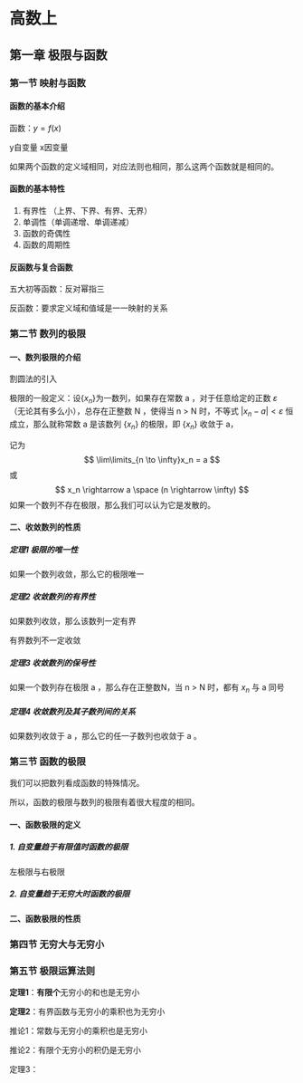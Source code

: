 # 高数上

## 第一章 极限与函数

### 第一节 映射与函数

#### 函数的基本介绍

函数：$y = f(x)$

y自变量 x因变量

如果两个函数的定义域相同，对应法则也相同，那么这两个函数就是相同的。

#### 函数的基本特性

1. 有界性 （上界、下界、有界、无界）
2. 单调性（单调递增、单调递减）
3. 函数的奇偶性
4. 函数的周期性

#### 反函数与复合函数

五大初等函数：反对幂指三

反函数：要求定义域和值域是一一映射的关系

### 第二节 数列的极限

#### 一、数列极限的介绍

割圆法的引入

极限的一般定义：设{$x_n$}为一数列，如果存在常数 a ，对于任意给定的正数 $ε$ （无论其有多么小），总存在正整数 N ，使得当 n > N 时，不等式 $|x_n - a| < ε$ 恒成立，那么就称常数 a 是该数列 {$x_n$} 的极限，即 {$x_n$} 收敛于 a，

记为
$$
\lim\limits_{n \to \infty}x_n = a
$$
或
$$
x_n \rightarrow a \space (n \rightarrow \infty)
$$
如果一个数列不存在极限，那么我们可以认为它是发散的。

#### 二、收敛数列的性质

##### 定理1 极限的唯一性

如果一个数列收敛，那么它的极限唯一

##### 定理2 收敛数列的有界性

如果数列收敛，那么该数列一定有界

有界数列不一定收敛	

##### 定理3 收敛数列的保号性

如果一个数列存在极限 a ，那么存在正整数N，当 n > N 时，都有 $x_n$ 与 a 同号

##### 定理4 收敛数列及其子数列间的关系

如果数列收敛于 a ，那么它的任一子数列也收敛于 a 。

### 第三节 函数的极限

我们可以把数列看成函数的特殊情况。

所以，函数的极限与数列的极限有着很大程度的相同。

#### 一、函数极限的定义

##### 1. 自变量趋于有限值时函数的极限

左极限与右极限

##### 2. 自变量趋于无穷大时函数的极限

#### 二、函数极限的性质

### 第四节 无穷大与无穷小

### 第五节 极限运算法则

**定理1**：**有限个**无穷小的和也是无穷小

**定理2**：有界函数与无穷小的乘积也为无穷小

推论1：常数与无穷小的乘积也是无穷小

推论2：有限个无穷小的积仍是无穷小

定理3：